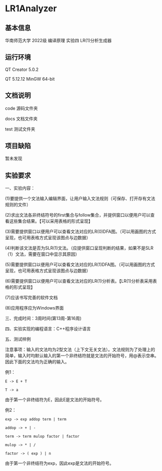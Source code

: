 # LR1Analyzer

## 基本信息
华南师范大学 2022级 编译原理 实验四 LR(1)分析生成器

## 运行环境
QT Creator 5.0.2

QT 5.12.12 MinGW 64-bit

## 文档说明
code 源码文件夹

docs 文档文件夹

test 测试文件夹

## 项目缺陷
暂未发现

## 实验要求
一、实验内容：

  (1)要提供一个文法输入编辑界面，让用户输入文法规则（可保存、打开存有文法规则的文件）
  
  (2)求出文法各非终结符号的first集合与follow集合，并提供窗口以便用户可以查看这些集合结果。【可以采用表格的形式呈现】
  
  (3)需要提供窗口以便用户可以查看文法对应的LR(0)DFA图。（可以用画图的方式呈现，也可用表格方式呈现该图点与边数据）
  
  (4)判断该文法是否为SLR(1)文法。（应提供窗口呈现判断的结果，如果不是SLR（1）文法，需要在窗口中显示其原因）
  
  (5)需要提供窗口以便用户可以查看文法对应的LR(1)DFA图。（可以用画图的方式呈现，也可用表格方式呈现该图点与边数据）
  
  (6)需要提供窗口以便用户可以查看文法对应的LR(1)分析表。【LR(1)分析表采用表格的形式呈现】
  
  (7)应该书写完善的软件文档
  
  (8)应用程序应为Windows界面


三、完成时间：3周时间(第13周-第16周)

四、实验实现的编程语言：C++程序设计语言

五、测试样例

注意事项：输入的文法均为2型文法（上下文无关文法）。文法规则为了处理上的简单，输入时均默认输入的第一个非终结符就是文法的开始符号，用@表示空串。因此下面的文法均为正确的输入。

例1：

    E -> E + T 
    
    T -> a 

由于第一个非终结符为E，因此E是文法的开始符号。

例2：
```
exp -> exp addop term | term

addop -> + | -

term -> term mulop factor | factor

mulop -> * | /

factor -> ( exp ) | n
```
由于第一个非终结符为exp，因此exp是文法的开始符号。
